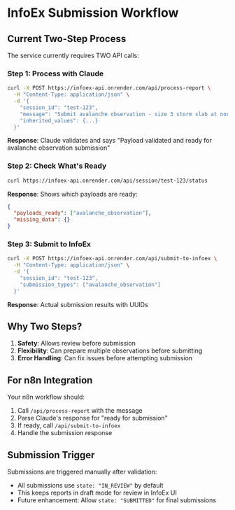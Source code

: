 # InfoEx Submission Workflow

## Current Two-Step Process

The service currently requires TWO API calls:

### Step 1: Process with Claude
```bash
curl -X POST https://infoex-api.onrender.com/api/process-report \
  -H "Content-Type: application/json" \
  -d '{
    "session_id": "test-123",
    "message": "Submit avalanche observation - size 3 storm slab at north aspect 2100m",
    "inherited_values": {...}
  }'
```

**Response**: Claude validates and says "Payload validated and ready for avalanche observation submission"

### Step 2: Check What's Ready
```bash
curl https://infoex-api.onrender.com/api/session/test-123/status
```

**Response**: Shows which payloads are ready:
```json
{
  "payloads_ready": ["avalanche_observation"],
  "missing_data": {}
}
```

### Step 3: Submit to InfoEx
```bash
curl -X POST https://infoex-api.onrender.com/api/submit-to-infoex \
  -H "Content-Type: application/json" \
  -d '{
    "session_id": "test-123",
    "submission_types": ["avalanche_observation"]
  }'
```

**Response**: Actual submission results with UUIDs

## Why Two Steps?

1. **Safety**: Allows review before submission
2. **Flexibility**: Can prepare multiple observations before submitting
3. **Error Handling**: Can fix issues before attempting submission

## For n8n Integration

Your n8n workflow should:
1. Call `/api/process-report` with the message
2. Parse Claude's response for "ready for submission"
3. If ready, call `/api/submit-to-infoex`
4. Handle the submission response

## Submission Trigger

Submissions are triggered manually after validation:
- All submissions use `state: "IN_REVIEW"` by default
- This keeps reports in draft mode for review in InfoEx UI
- Future enhancement: Allow `state: "SUBMITTED"` for final submissions
